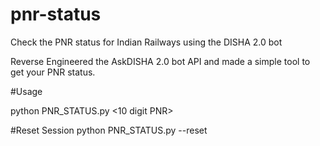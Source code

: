 # pnr-status
Check the PNR status for Indian Railways using the DISHA 2.0 bot

Reverse Engineered the AskDISHA 2.0 bot API and made a simple tool to get your PNR status.


#Usage

python PNR_STATUS.py <10 digit PNR>


#Reset Session
python PNR_STATUS.py --reset
